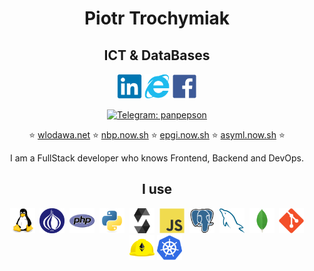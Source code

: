 <h1 align="center">Piotr Trochymiak </h1>
<h2 align="center">ICT & DataBases</h2>
<p align="center">
<a href="https://www.linkedin.com/in/piotr-trochymiak">
<img src="https://github.com/devicons/devicon/blob/master/icons/linkedin/linkedin-original.svg" title="Linkedin" alt="Linkedin" width="40" height="40"/></a>
<a href="https://trochymiak.net/">
<img src="https://github.com/devicons/devicon/blob/master/icons/ie10/ie10-original.svg" title="WWW" alt="WWW" width="40" height="40"/></a>  
<a href="https://www.facebook.com/PanPiotrTrochymiak">
<img src="https://github.com/devicons/devicon/blob/master/icons/facebook/facebook-original.svg" title="Facebook" alt="Facebook" width="40" height="40"/></a>
</p>

<span align="center">

[![Telegram: panpepson](https://img.shields.io/badge/Telegram-panPepson-blueviolet)](https://t.me/panpepson)

:star: [wlodawa.net](https://wlodawa.net) :star: [nbp.now.sh](https://nbp.now.sh/) :star: [epgi.now.sh](https://epgi.now.sh/) :star: [asyml.now.sh](https://asyml.now.sh/) :star: 

I am a FullStack developer who knows Frontend, Backend and DevOps. 

## I use 

<div>
  <img src="https://github.com/devicons/devicon/blob/master/icons/linux/linux-original.svg" title="Linux" alt="Linux" width="40" height="40"/>&nbsp;
  <img src="https://github.com/devicons/devicon/blob/master/icons/perl/perl-original.svg" title="Perl" alt="Perl" width="40" height="40"/>&nbsp;
  <img src="https://github.com/devicons/devicon/blob/master/icons/php/php-original.svg" title="php" alt="php" width="40" height="40"/>&nbsp;
  <img src="https://github.com/devicons/devicon/blob/master/icons/python/python-original.svg" title="Python" alt="Vim" width="40" height="40"/>&nbsp;
  <img src="https://github.com/devicons/devicon/blob/master/icons/solidity/solidity-original.svg" title="Solidity" alt="Solidity" width="40" height="40"/>&nbsp;
  <img src="https://github.com/devicons/devicon/blob/master/icons/javascript/javascript-original.svg" title="JavaScript" alt="JavaScript" width="40" height="40"/>&nbsp;
  <img src="https://github.com/devicons/devicon/blob/master/icons/postgresql/postgresql-original.svg" title="postgresql"  alt="postgresql" width="40" height="40"/>&nbsp;
  <img src="https://github.com/devicons/devicon/blob/master/icons/mysql/mysql-original.svg" title="MySQL"  alt="MySQL" width="40" height="40"/>&nbsp;
  <img src="https://github.com/devicons/devicon/blob/master/icons/mongodb/mongodb-original.svg" title="Mongodb" alt="Mongodb" width="40" height="40"/>&nbsp;
  <img src="https://github.com/devicons/devicon/blob/master/icons/git/git-original.svg" title="Git" alt="Git" width="40" height="40"/>
  <img src="https://github.com/devicons/devicon/blob/master/icons/hardhat/hardhat-original.svg" title="hardhat" alt="hardhat" width="40" height="40"/>
  <img src="https://github.com/devicons/devicon/blob/master/icons/kubernetes/kubernetes-original.svg" title="kubernetes"  alt="kubernetes" width="40" height="40"/>&nbsp;
</div>
</span>
<br />
<div align="center">
<img src="https://komarev.com/ghpvc/?username=panpepson&style=flat-square&color=blue" alt=""/>
<div>

  


